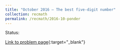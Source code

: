 ```yaml
---
title: "October 2016 – The best five-digit number"
collection: recmath
permalink: /recmath/2016-10-ponder
---
```

Status:

[Link to problem page](https://research.ibm.com/haifa/ponderthis/challenges/October2016.html){:target="_blank"}
